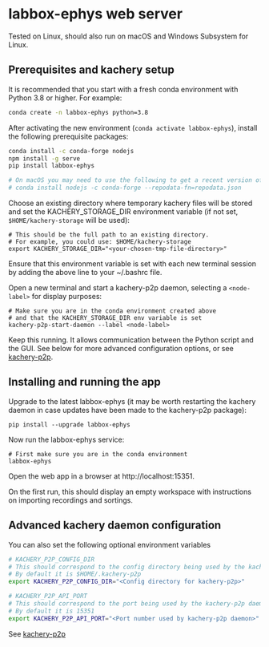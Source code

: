 [//]: # "This file was automatically generated by jinjaroot. Do not edit directly. See the .jinjaroot dir."
# labbox-ephys web server

Tested on Linux, should also run on macOS and Windows Subsystem for Linux.

## Prerequisites and kachery setup

It is recommended that you start with a fresh conda environment with Python 3.8 or higher. For example:

```bash
conda create -n labbox-ephys python=3.8
```

After activating the new environment (`conda activate labbox-ephys`), install the following prerequisite packages:

```bash
conda install -c conda-forge nodejs
npm install -g serve
pip install labbox-ephys

# On macOS you may need to use the following to get a recent version of nodejs:
# conda install nodejs -c conda-forge --repodata-fn=repodata.json
```

Choose an existing directory where temporary kachery files will be stored and set the KACHERY_STORAGE_DIR environment variable (if not set, `$HOME/kachery-storage` will be used):

```
# This should be the full path to an existing directory.
# For example, you could use: $HOME/kachery-storage
export KACHERY_STORAGE_DIR="<your-chosen-tmp-file-directory>" 
```

Ensure that this environment variable is set with each new terminal session by adding the above line to your ~/.bashrc file.

Open a new terminal and start a kachery-p2p daemon, selecting a `<node-label>` for display purposes:

```
# Make sure you are in the conda environment created above
# and that the KACHERY_STORAGE_DIR env variable is set
kachery-p2p-start-daemon --label <node-label>
```

Keep this running. It allows communication between the Python script and the GUI. See below for more advanced configuration options, or see [kachery-p2p](https://github.com/flatironinstitute/kachery-p2p).

## Installing and running the app

Upgrade to the latest labbox-ephys (it may be worth restarting the kachery daemon in case updates have been made to the kachery-p2p package):

```
pip install --upgrade labbox-ephys
```

Now run the labbox-ephys service:

```
# First make sure you are in the conda environment
labbox-ephys
```

Open the web app in a browser at http://localhost:15351.

On the first run, this should display an empty workspace with instructions on importing recordings and sortings.

## Advanced kachery daemon configuration

You can also set the following optional environment variables

```bash
# KACHERY_P2P_CONFIG_DIR
# This should correspond to the config directory being used by the kachery-p2p daemon
# By default it is $HOME/.kachery-p2p
export KACHERY_P2P_CONFIG_DIR="<Config directory for kachery-p2p>"

# KACHERY_P2P_API_PORT
# This should correspond to the port being used by the kachery-p2p daemon
# By default it is 15351
export KACHERY_P2P_API_PORT="<Port number used by kachery-p2p daemon>"
```

See [kachery-p2p](https://github.com/flatironinstitute/kachery-p2p)